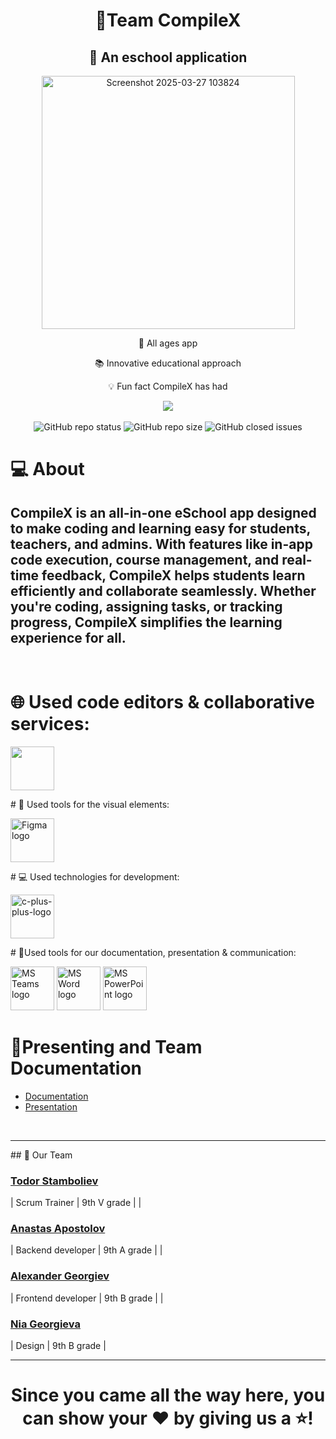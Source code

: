 <h1 align="center">🧠Team CompileX</h1>
<h2 align="center">🧬 An eschool application</h2>
<p align="center" >
<a"><img width="405" alt="Screenshot 2025-03-27 103824" src="https://github.com/user-attachments/assets/a516f133-74cc-412c-ae59-e5ac7e25c49f" />
</a>
</p>

<p align="center">
<a href="file:///D:/New%20folder%20(4)/logo1-Photoroom.png" alt="Logo_AlgoStax" alt="Logo" width=250px /></a>
<div align="center">
<p>🧸 All ages app</p>
<p>📚 Innovative educational approach</p>
<p>💡 Fun fact CompileX has had </p>
<img align="center" src="https://api.visitorbadge.io/api/visitors?path=/codingburgas/10grade-christmas-luck-AlgoStax&label=Visitors&labelColor=9FCEE5&countColor=9FCEE5&labelStyle=upper">
</br>
</br>
<img alt="GitHub repo status" src="https://img.shields.io/badge/status-active-green">
<img alt="GitHub repo size" src="https://img.shields.io/github/repo-size/codingburgas/10grade-christmas-luck-AlgoStax?color=blue&style=flat-square">
<img alt="GitHub closed issues" src="https://img.shields.io/github/issues-closed/codingburgas/10grade-christmas-luck-AlgoStax">
</p>
</div>

# 💻 About
## CompileX is an all-in-one eSchool app designed to make coding and learning easy for students, teachers, and admins. With features like in-app code execution, course management, and real-time feedback, CompileX helps students learn efficiently and collaborate seamlessly. Whether you're coding, assigning tasks, or tracking progress, CompileX simplifies the learning experience for all.

</p>
<p align="center">

<br>

# 🌐 Used code editors & collaborative services:
<p align="left gap="10px">
<a"><img width=70px src="https://github.com/user-attachments/assets/fc4e639f-b678-4b4b-9fe0-fb42d4adc48d" alt=""/></a>
</p>
<p align="left" gap="10px">
</p>
# 🎨 Used tools for the visual elements:
<p align="left" gap="10px">
<a href="https://www.figma.com/"><img src="https://img.icons8.com/color/344/figma--v1.png" alt="Figma logo" width=70px/></a>
</p>
# 💻 Used technologies for development:
<div align="left" >
<p align="left gap="10px">
<a href="https://cplusplus.com/"><img width=70px src="https://img.icons8.com/fluency/48/c-plus-plus-logo.png" alt="c-plus-plus-logo"/></a>
</p>
</div>
# 📑Used tools for our documentation, presentation & communication:
<p align="left">
<a href="https://www.microsoft.com/en/microsoft-teams/group-chat-software"><img src="https://img.icons8.com/fluency/48/microsoft-teams-2019.png" alt = "MS Teams logo" width=70px /></a>
<a href="https://www.microsoft.com/en-ww/microsoft-365/word"><img src="https://img.icons8.com/color/48/microsoft-word-2019--v2.png" alt="MS Word logo" width=70px /></a>
<a href="https://www.microsoft.com/en-ww/microsoft-365/powerpoint"><img src="https://img.icons8.com/color/344/ms-powerpoint.png" alt="MS PowerPoint logo" width=70px /></a>
</p>

# 🌟Presenting and Team Documentation
- [Documentation](https://codingburgas-my.sharepoint.com/:w:/g/personal/avgeorgiev23_codingburgas_bg/EQlJzbiqEuNAttn5nWoXiRQBL78kvM6YXkqtyWif7EnX7Q?e=E10DcZ)
- [Presentation](https://codingburgas-my.sharepoint.com/:p:/g/personal/nggeorgieva23_codingburgas_bg/EdMEcUzu8r1Miyn-V7q6FW0BN1Ka6caXReEPb8ZhVWJebQ?e=Usa9PH)
<br>

<hr>
## 🧒 Our Team

<h3><a href = "https://github.com/TPStamboliev23">Todor Stamboliev</a></h3> | Scrum Trainer  | 9th V grade |
| <h3><a href = "https://github.com/AVApostolov23">Anastas Apostolov</a></h3> | Backend developer | 9th A grade |
| <h3><a href = "https://github.com/AVGeorgiev23 ">Alexander Georgiev</a></h3> | Frontend developer | 9th B grade |
| <h3><a href = "https://github.com/NGGeorgieva23 ">Nia Georgieva</a></h3> | Design | 9th B grade |


<hr>
<h1 align="center">
Since you came all the way here, you can show your ❤ by giving us a ⭐!
</h1>
